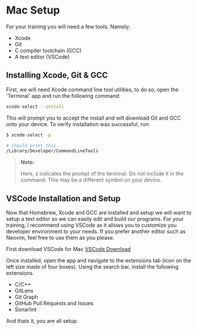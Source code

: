 # Mac Setup

For your training you will need a few tools. Namely:

- Xcode
- Git
- C compiler toolchain (GCC)
- A text editor (VSCode)

## Installing Xcode, Git & GCC

First, we will need Xcode command line tool utilities, to do so, open the 'Terminal' app and run the following command:

```sh
xcode-select --install
```

This will prompt you to accept the install and will download Git and GCC onto your device. To verify installation was successful, run:

```sh
$ xcode-select -p

# Should print this
/Library/Developer/CommandLineTools
```

> **Note:**
>
> Here, `$` indicates the prompt of the terminal. Do not include it in the command. This may be a different symbol on your device.

## VSCode Installation and Setup

Now that Homebrew, Xcode and GCC are installed and setup we will want to setup a text editor so we can easily edit and build our programs. For your training, I recommend using VSCode as it allows you to customize you developer environment to your needs. If you prefer another editor such as Neovim, feel free to use them as you please.

First download VSCode for Mac [VSCode Download](https://code.visualstudio.com/download)

Once installed, open the app and navigate to the extensions tab (icon on the left size made of four boxes). Using the search bar, install the following extensions.

- C/C++
- GitLens
- Git Graph
- GitHub Pull Requests and Issues
- Sonarlint

And thats it, you are all setup.
